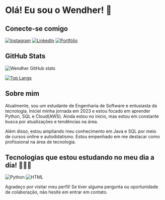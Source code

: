 # Olá! Eu sou o Wendher! 👋

## Conecte-se comigo
[![Instagram](https://img.shields.io/badge/Instagram-000000?style=for-the-badge&logo=instagram&logoColor=white)](https://www.instagram.com/wendhergs/)
[![LinkedIn](https://img.shields.io/badge/LinkedIn-000000?style=for-the-badge&logo=linkedin&logoColor=white)](https://www.linkedin.com/in/wendher-santos/)
[![Portfólio](https://img.shields.io/badge/website-000000?style=for-the-badge&logo=About.me&logoColor=white)](https://wendhersantos.github.io/)

## GitHub Stats
![Wendher GitHub stats](https://github-readme-stats.vercel.app/api?username=wendherSantos&show_icons=true&theme=dracula)

[![Top Langs](https://github-readme-stats.vercel.app/api/top-langs/?username=wendherSantos)](https://github.com/wendherSantos/github-readme-stats)

## Sobre mim
Atualmente, sou um estudante de Engenharia de Software e entusiasta da tecnologia. Iniciei minha jornada em 2023 e estou focado em aprender Python, SQL e Cloud(AWS). Ainda estou no início, mas estou em constante busca por atualizações e tendências na área. 

Além disso, estou ampliando meu conhecimento em Java e SQL por meio de cursos online e autodidatismo. Estou empenhado em me destacar como profissional na área de tecnologia.

## Tecnologias que estou estudando no meu dia a dia! 👨🏾‍💻

![Python](https://img.shields.io/badge/Python-000000?style=for-the-badge&logo=python&logoColor=white)
![HTML](https://img.shields.io/badge/HTML-000000?style=for-the-badge&logo=html5&logoColor=white)

Agradeço por visitar meu perfil! Se tiver alguma pergunta ou oportunidade de colaboração, não hesite em entrar em contato.
